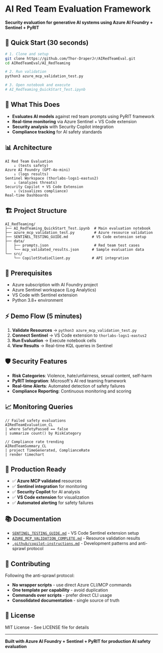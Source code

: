 # AI Red Team Evaluation Framework

**Security evaluation for generative AI systems using Azure AI Foundry + Sentinel + PyRIT**

## 🚀 Quick Start (30 seconds)

```bash
# 1. Clone and setup
git clone https://github.com/Thor-DraperJr/AIRedTeamEval.git
cd AIRedTeamEval/AI_RedTeaming

# 2. Run validation
python3 azure_mcp_validation_test.py

# 3. Open notebook and execute
# AI_RedTeaming_QuickStart_Test.ipynb
```

## 🎯 What This Does

- **Evaluates AI models** against red team prompts using PyRIT framework
- **Real-time monitoring** via Azure Sentinel + VS Code extension
- **Security analysis** with Security Copilot integration
- **Compliance tracking** for AI safety standards

## 📊 Architecture

```
AI Red Team Evaluation
    ↓ (tests safety)
Azure AI Foundry (GPT-4o-mini)
    ↓ (logs results)
Sentinel Workspace (thorlabs-logs1-eastus2)
    ↓ (analyzes threats)
Security Copilot + VS Code Extension
    ↓ (visualizes compliance)
Real-time Dashboards
```

## 🏗️ Project Structure

```
AI_RedTeaming/
├── AI_RedTeaming_QuickStart_Test.ipynb  # Main evaluation notebook
├── azure_mcp_validation_test.py         # Azure resource validation
├── SENTINEL_TESTING_GUIDE.md           # VS Code extension setup
├── data/
│   ├── prompts.json                     # Red team test cases
│   └── mcp_validated_results.json      # Sample evaluation data
└── src/
    └── CopilotStudioClient.py          # API integration
```

## 🔧 Prerequisites

- Azure subscription with AI Foundry project
- Azure Sentinel workspace (Log Analytics)
- VS Code with Sentinel extension
- Python 3.8+ environment

## ⚡ Demo Flow (5 minutes)

1. **Validate Resources** → `python3 azure_mcp_validation_test.py`
2. **Connect Sentinel** → VS Code extension to `thorlabs-logs1-eastus2`
3. **Run Evaluation** → Execute notebook cells
4. **View Results** → Real-time KQL queries in Sentinel

## 🛡️ Security Features

- **Risk Categories**: Violence, hate/unfairness, sexual content, self-harm
- **PyRIT Integration**: Microsoft's AI red teaming framework
- **Real-time Alerts**: Automated detection of safety failures
- **Compliance Reporting**: Continuous monitoring and scoring

## 📈 Monitoring Queries

```kql
// Failed safety evaluations
AIRedTeamEvaluation_CL
| where SafetyPassed == false
| summarize count() by RiskCategory

// Compliance rate trending
AIRedTeamSummary_CL
| project TimeGenerated, ComplianceRate
| render timechart
```

## 🎪 Production Ready

- ✅ **Azure MCP validated** resources
- ✅ **Sentinel integration** for monitoring
- ✅ **Security Copilot** for AI analysis
- ✅ **VS Code extension** for visualization
- ✅ **Automated alerting** for safety failures

## 📚 Documentation

- [`SENTINEL_TESTING_GUIDE.md`](./AI_RedTeaming/SENTINEL_TESTING_GUIDE.md) - VS Code Sentinel extension setup
- [`AZURE_MCP_VALIDATION_COMPLETE.md`](./AI_RedTeaming/AZURE_MCP_VALIDATION_COMPLETE.md) - Resource validation results
- [`.github/copilot-instructions.md`](./.github/copilot-instructions.md) - Development patterns and anti-sprawl protocol

## 🤝 Contributing

Following the anti-sprawl protocol:
- **No wrapper scripts** - use direct Azure CLI/MCP commands
- **One template per capability** - avoid duplication
- **Commands over scripts** - prefer direct CLI usage
- **Consolidated documentation** - single source of truth

## 📄 License

MIT License - See LICENSE file for details

---

**Built with Azure AI Foundry + Sentinel + PyRIT for production AI safety evaluation**
